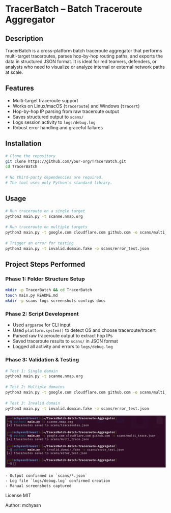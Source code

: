 # TracerBatch – Batch Traceroute Aggregator

## Description
TracerBatch is a cross-platform batch traceroute aggregator that performs multi-target traceroutes, parses hop-by-hop routing paths, and exports the data in structured JSON format. It is ideal for red teamers, defenders, or analysts who need to visualize or analyze internal or external network paths at scale.

## Features
- Multi-target traceroute support
- Works on Linux/macOS (`traceroute`) and Windows (`tracert`)
- Hop-by-hop IP parsing from raw traceroute output
- Saves structured output to `scans/`
- Logs session activity to `logs/debug.log`
- Robust error handling and graceful failures

## Installation

```bash
# Clone the repository
git clone https://github.com/your-org/TracerBatch.git
cd TracerBatch

# No third-party dependencies are required.
# The tool uses only Python's standard library.
```

## Usage

```bash
# Run traceroute on a single target
python3 main.py -t scanme.nmap.org

# Run traceroute on multiple targets
python3 main.py -t google.com cloudflare.com github.com -o scans/multi_trace.json

# Trigger an error for testing
python3 main.py -t invalid.domain.fake -o scans/error_test.json
```

## Project Steps Performed

### Phase 1: Folder Structure Setup

```bash
mkdir -p TracerBatch && cd TracerBatch
touch main.py README.md
mkdir -p scans logs screenshots configs docs
```

### Phase 2: Script Development
- Used `argparse` for CLI input
- Used `platform.system()` to detect OS and choose traceroute/tracert
- Parsed raw traceroute output to extract hop IPs
- Saved traceroute results to `scans/` in JSON format
- Logged all activity and errors to `logs/debug.log`

### Phase 3: Validation & Testing

```bash
# Test 1: Single domain
python3 main.py -t scanme.nmap.org

# Test 2: Multiple domains
python3 main.py -t google.com cloudflare.com github.com -o scans/multi_trace.json

# Test 3: Invalid domain
python3 main.py -t invalid.domain.fake -o scans/error_test.json
```
![Batch Traceroute Aggregator](https://raw.githubusercontent.com/mchyasn/cybersecurity-tools/main/01-Network-Scanning-and-Reconnaissance/TracerBatch-Batch-Traceroute-Aggregator/screenshots/0.png)

```
- Output confirmed in `scans/*.json`
- Log file `logs/debug.log` confirmed creation
- Manual screenshots captured
```
License
MIT

Author: mchyasn
